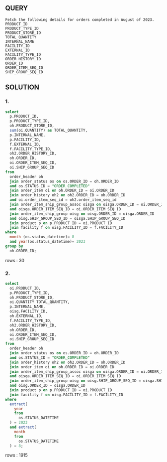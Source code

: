 ## QUERY

    Fetch the following details for orders completed in August of 2023.
    PRODUCT_ID
    PRODUCT_TYPE_ID
    PRODUCT_STORE_ID 
    TOTAL_QUANTITY
    INTERNAL_NAME 
    FACILITY_ID
    EXTERNAL_ID 
    FACILITY_TYPE_ID 
    ORDER_HISTORY_ID 
    ORDER_ID
    ORDER_ITEM_SEQ_ID
    SHIP_GROUP_SEQ_ID



## SOLUTION

### 1. 
```sql
select 
  p.PRODUCT_ID, 
  p.PRODUCT_TYPE_ID, 
  oh.PRODUCT_STORE_ID, 
  sum(oi.QUANTITY) as TOTAL_QUANTITY, 
  p.INTERNAL_NAME, 
  p.FACILITY_ID, 
  f.EXTERNAL_ID, 
  f.FACILITY_TYPE_ID, 
  oh2.ORDER_HISTORY_ID, 
  oh.ORDER_ID, 
  oi.ORDER_ITEM_SEQ_ID, 
  oi.SHIP_GROUP_SEQ_ID 
from 
  order_header oh 
  join order_status os on os.ORDER_ID = oh.ORDER_ID 
  and os.STATUS_ID = "ORDER_COMPLETED" 
  join order_item oi on oh.ORDER_ID = oi.ORDER_ID 
  join order_history oh2 on oh2.ORDER_ID = oh.ORDER_ID 
  and oi.order_item_seq_id = oh2.order_item_seq_id 
  join order_item_ship_group_assoc oisga on oisga.ORDER_ID = oi.ORDER_ID 
  and oisga.ORDER_ITEM_SEQ_ID = oi.ORDER_ITEM_SEQ_ID 
  join order_item_ship_group oisg on oisg.ORDER_ID = oisga.ORDER_ID 
  and oisg.SHIP_GROUP_SEQ_ID = oisga.SHIP_GROUP_SEQ_ID 
  join product p on p.PRODUCT_ID = oi.PRODUCT_ID 
  join facility f on oisg.FACILITY_ID = f.FACILITY_ID 
where 
  month (os.status_datetime)= 8 
  and year(os.status_datetime)= 2023 
group by 
  oh.ORDER_ID;

```
rows : 30 

### 2. 
``` sql 
select 
  oi.PRODUCT_ID, 
  p.PRODUCT_TYPE_ID, 
  oh.PRODUCT_STORE_ID, 
  oi.QUANTITY TOTAL_QUANTITY, 
  p.INTERNAL_NAME, 
  oisg.FACILITY_ID, 
  oh.EXTERNAL_ID, 
  f.FACILITY_TYPE_ID, 
  oh2.ORDER_HISTORY_ID, 
  oh.ORDER_ID, 
  oi.ORDER_ITEM_SEQ_ID, 
  oi.SHIP_GROUP_SEQ_ID 
from 
  order_header oh 
  join order_status os on os.ORDER_ID = oh.ORDER_ID 
  and os.STATUS_ID = "ORDER_COMPLETED" 
  join order_history oh2 on oh2.ORDER_ID = oh.ORDER_ID 
  join order_item oi on oh.ORDER_ID = oi.ORDER_ID 
  join order_item_ship_group_assoc oisga on oisga.ORDER_ID = oi.ORDER_ID 
  and oisga.ORDER_ITEM_SEQ_ID = oi.ORDER_ITEM_SEQ_ID 
  join order_item_ship_group oisg on oisg.SHIP_GROUP_SEQ_ID = oisga.SHIP_GROUP_SEQ_ID 
  and oisg.ORDER_ID = oisga.ORDER_ID 
  join product p on p.PRODUCT_ID = oi.PRODUCT_ID 
  join facility f on oisg.FACILITY_ID = f.FACILITY_ID 
where 
  extract(
    year 
    from 
      os.STATUS_DATETIME
  ) = 2023 
  and extract(
    month 
    from 
      os.STATUS_DATETIME
  ) = 8;

```
rows : 1915